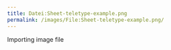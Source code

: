 ```yaml
---
title: Datei:Sheet-teletype-example.png
permalink: /images/File:Sheet-teletype-example.png/
---
```


Importing image file